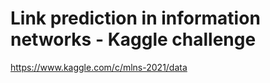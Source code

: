 # Link prediction in information networks - Kaggle challenge
https://www.kaggle.com/c/mlns-2021/data
